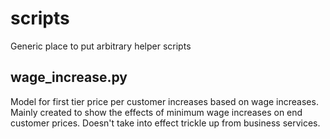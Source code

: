 # scripts
Generic place to put arbitrary helper scripts

## wage_increase.py
Model for first tier price per customer increases based on wage increases.   Mainly created to show the effects of minimum wage increases on end customer prices.   Doesn't take into effect trickle up from business services.   
